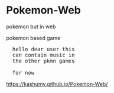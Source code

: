 # Pokemon-Web
pokemon but in web

pokemon based game

<pre>
  hello dear user this
  can contain music in 
  the other pkmn games

  for now
</pre>
https://kashumy.github.io/Pokemon-Web/ 
